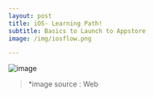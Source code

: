 ```yaml
---
layout: post
title: iOS- Learning Path!
subtitle: Basics to Launch to Appstore
image: /img/iosflow.png

---
```

![image](../img/iosflow.png)
> *image source : Web




 



 













